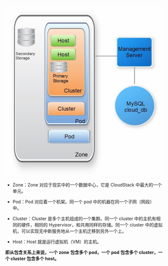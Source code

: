 ![数据中心到云主机的层次关系](/images/vm_site.jpg)

* Zone：Zone 对应于现实中的一个数据中心，它是 CloudStack 中最大的一个单元。

* Pod：Pod 对应着一个机架。同一个 pod 中的机器在同一个子网（网段）中。

* Cluster：Cluster 是多个主机组成的一个集群。同一个 cluster 中的主机有相同的硬件，相同的 Hypervisor，和共用同样的存储。同一个 cluster 中的虚拟机，可以实现无中断服务地从一个主机迁移到另外一个上。

* Host：Host 就是运行虚拟机（VM）的主机。

**即从包含关系上来说，一个 zone 包含多个 pod，一个 pod 包含多个 cluster，一个 cluster 包含多个 host。**